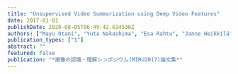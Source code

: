 ```yaml
---
title: "Unsupervised Video Summarization using Deep Video Features"
date: 2017-01-01
publishDate: 2020-08-05T06:49:42.814538Z
authors: ["Mayu Otani", "Yuta Nakashima", "Esa Rahtu", "Janne Heikkilä", "Naokazu Yokoya"]
publication_types: ["1"]
abstract: ""
featured: false
publication: "*画像の認識・理解シンポジウム(MIRU2017)論文集*"
---
```


